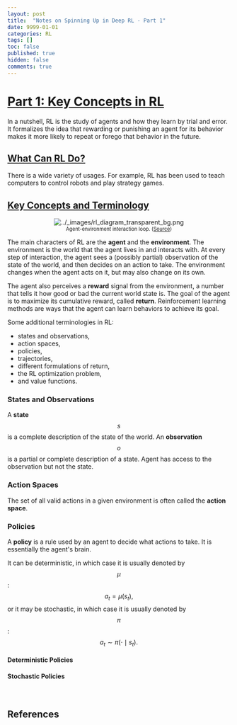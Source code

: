 ```yaml
---
layout: post
title:  "Notes on Spinning Up in Deep RL - Part 1"
date: 9999-01-01
categories: RL
tags: []
toc: false
published: true
hidden: false
comments: true
---
```


# [Part 1: Key Concepts in RL](https://spinningup.openai.com/en/latest/spinningup/rl_intro.html)

In a nutshell, RL is the study of agents and how they learn by trial and error. It formalizes the idea that rewarding or punishing an agent for its behavior makes it more likely to repeat or forego that behavior in the future.

## [What Can RL Do?](https://spinningup.openai.com/en/latest/spinningup/rl_intro.html#id3)

There is a wide variety of usages. For example, RL has been used to teach computers to control robots and play strategy games.

## [Key Concepts and Terminology](https://spinningup.openai.com/en/latest/spinningup/rl_intro.html#id4)

<div align='center'>
<figure>
<img src="https://spinningup.openai.com/en/latest/_images/rl_diagram_transparent_bg.png" alt="../_images/rl_diagram_transparent_bg.png" style="zoom:100%;" />
<figcaption style="font-size:80%;"> Agent-environment interaction loop. (<a href="https://spinningup.openai.com/en/latest/spinningup/rl_intro.html#id4">Source</a>) </figcaption>
</figure>
</div>

The main characters of RL are the **agent** and the **environment**. The environment is the world that the agent lives in and interacts with. At every step of interaction, the agent sees a (possibly partial) observation of the state of the world, and then decides on an action to take. The environment changes when the agent acts on it, but may also change on its own.

The agent also perceives a **reward** signal from the environment, a number that tells it how good or bad the current world state is. The goal of the agent is to maximize its cumulative reward, called **return**. Reinforcement learning methods are ways that the agent can learn behaviors to achieve its goal.

Some additional terminologies in RL:

- states and observations,
- action spaces,
- policies,
- trajectories,
- different formulations of return,
- the RL optimization problem,
- and value functions.

### States and Observations

A **state** $$s$$ is a complete description of the state of the world. An **observation** $$o$$ is a partial or complete description of a state. Agent has access to the observation but not the state.

### Action Spaces

The set of all valid actions in a given environment is often called the **action space**. 

### Policies

A **policy** is a rule used by an agent to decide what actions to take. It is essentially the agent's brain.

It can be deterministic, in which case it is usually denoted by $$\mu$$:
$$
a_t = \mu(s_t),
$$
or it may be stochastic, in which case it is usually denoted by $$\pi$$:
$$
a_t \sim \pi(\cdot \mid s_t).
$$

#### Deterministic Policies

#### Stochastic Policies



<br>

## References

[^1]: [Spinning Up in Deep RL](https://spinningup.openai.com/en/latest/index.html)
